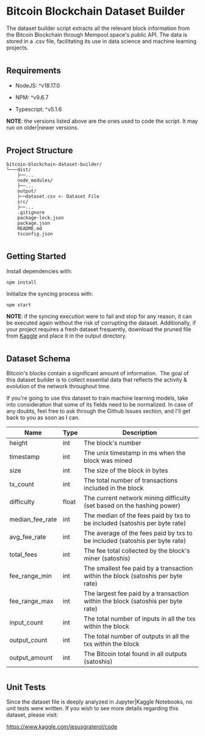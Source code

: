 # Bitcoin Blockchain Dataset Builder

The dataset builder script extracts all the relevant block information from the Bitcoin Blockchain through Mempool.space's public API. The data is stored in a .csv file, facilitating its use in data science and machine learning projects.



#
## Requirements

- NodeJS: ^v18.17.0

- NPM: ^v9.6.7

- Typescript: ^v5.1.6

**NOTE**: the versions listed above are the ones used to code the script. It may run on older|newer versions.




#
## Project Structure

```
bitcoin-blockchain-dataset-builder/
└───dist/
    ├──...
    node_modules/
    ├──...
    output/
    ├──dataset.csv <- Dataset File
    src/
    ├──...
    .gitignore
    package-lock.json
    package.json
    README.md
    tsconfig.json
```





#
## Getting Started

Install dependencies with:

`npm install`

Initialize the syncing process with:

`npm start`

**NOTE**: if the syncing execution were to fail and stop for any reason, it can be executed again without the risk of corrupting the dataset. Additionally, if your project requires a fresh dataset frequently, download the pruned file from <a href="https://www.kaggle.com/jesusgraterol/datasets" target="_blank">Kaggle</a> and place it in the output directory.





#
## Dataset Schema

Bitcoin's blocks contain a significant amount of information.  The goal of this dataset builder is to collect essential data that reflects the activity & evolution of the network throughout time.

If you're going to use this dataset to train machine learning models, take into consideration that some of its fields need to be normalized. In case of any doubts, feel free to ask through the Github Issues section, and I'll get back to you as soon as I can.

| Name | Type | Description
| ---- | ---- | -----------
| height | int | The block's number
| timestamp | int | The unix timestamp in ms when the block was mined
| size | int | The size of the block in bytes
| tx_count | int | The total number of transactions included in the block
| difficulty | float | The current network mining difficulty (set based on the hashing power)
| median_fee_rate | int | The median of the fees paid by txs to be included (satoshis per byte rate)
| avg_fee_rate | int | The average of the fees paid by txs to be included (satoshis per byte rate)
| total_fees | int | The fee total collected by the block's miner (satoshis)
| fee_range_min | int | The smallest fee paid by a transaction within the block (satoshis per byte rate)
| fee_range_max | int | The largest fee paid by a transaction within the block (satoshis per byte rate)
| input_count | int | The total number of inputs in all the txs within the block
| output_count | int | The total number of outputs in all the txs within the block
| output_amount | int | The Bitcoin total found in all outputs (satoshis)


#
## Unit Tests

Since the dataset file is deeply analyzed in Jupyter|Kaggle Notebooks, no unit tests were written. If you wish to see more details regarding this dataset, please visit:

<a href="https://www.kaggle.com/jesusgraterol/code" target="_blank">https://www.kaggle.com/jesusgraterol/code</a>

